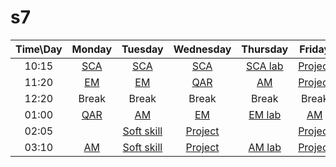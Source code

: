 # s7


| Time\Day | Monday | Tuesday | Wednesday | Thursday | Friday |
| :-----: | :-----: | :-----: | :-----: | :-----: | :-----: |
| 10:15 | [SCA](https://meet.google.com/qwn-iaoh-nov) | [SCA](https://meet.google.com/aef-dfev-thg) | [SCA](https://meet.google.com/mxz-sqvx-him) | [SCA lab](https://meet.google.com/shr-ejpc-kbd) | [Project](https://meet.google.com) |
| 11:20 | [EM](https://meet.google.com/mww-jbzp-fvz)  | [EM](https://meet.google.com/ekm-iziy-mqj) | [QAR](https://meet.google.com/dtu-kcqg-tjr) | [AM](https://meet.google.com/sgk-pthb-gxo) | [Project](https://meet.google.com) |
| 12:20 |  Break  | Break | Break | Break | Break |
| 01:00 | [QAR](https://meet.google.com/zzw-gdon-rwx) | [AM](https://meet.google.com/xek-mfsa-exa) | [EM](https://meet.google.com/vyi-kkzp-vww) | [EM lab](https://meet.google.com/bhv-oznc-sqw) | [AM](https://meet.google.com) |
| 02:05 |  []()   | [Soft skill](https://meet.google.com/bqu-ospj-omz) | [Project](https://meet.google.com) | []() | [Project](https://meet.google.com) |
| 03:10 | [AM](https://meet.google.com/ubb-igvs-xwm)  | [Soft skill](https://meet.google.com/bqu-ospj-omz) | [Project](https://meet.google.com) | [AM lab](https://meet.google.com/sww-rxns-gqu) | [Project](https://meet.google.com) |
